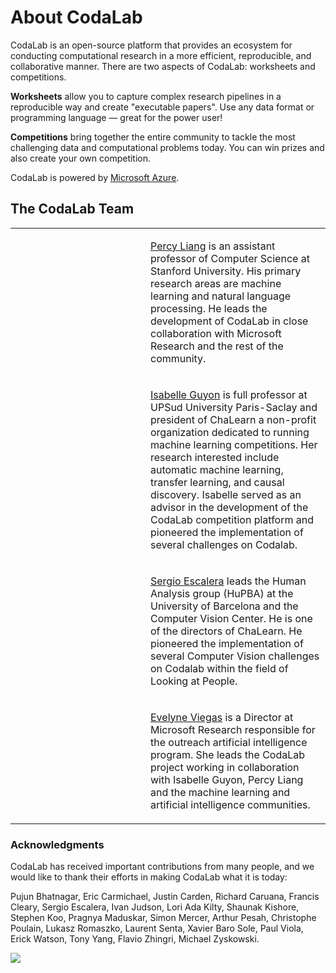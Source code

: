 # About CodaLab

CodaLab is an open-source platform that provides an ecosystem for conducting computational research in a more efficient, reproducible, and collaborative manner.  There are two aspects of CodaLab:
worksheets and competitions.

**Worksheets** allow you to capture complex research pipelines in a reproducible way and create "executable papers". Use any data format or programming language — great for the power user!

**Competitions** bring together the entire community to tackle the most challenging data and computational problems today. You can win prizes and also create your own competition.

CodaLab is powered by <a href="http://research.microsoft.com/en-us/projects/azure/">Microsoft Azure</a>.

## The CodaLab Team


<table>
  <tr>
    <td width="200px"><img src="https://github.com/codalab/codalab-competitions/wiki/images/percy.jpeg" alt="" style="max-width:100%;"></td>
    <td><p><a href="http://cs.stanford.edu/%7Epliang/">Percy Liang</a> is an assistant professor of Computer Science at Stanford University. His primary research areas are machine learning and natural language processing.  He leads the development of CodaLab in close collaboration with Microsoft Research and the rest of the community.</p></td>
  </tr>

  <tr>
    <td width="200px"><img src="https://github.com/codalab/codalab-competitions/wiki/images/isabelle.png" alt="" style="max-width:100%;"></td>
    <td><p><a href="http://www.clopinet.com/isabelle/">Isabelle Guyon</a> is full professor at UPSud University Paris-Saclay and president of ChaLearn a non-profit organization dedicated to running machine learning competitions. Her research interested include automatic machine learning, transfer learning, and causal discovery. Isabelle served as an advisor in the development of the CodaLab competition platform and pioneered the implementation of several challenges on Codalab.</p></td>
  </tr>
  
  <tr>
    <td width="200px"><img src="http://www.maia.ub.es/Fotos/escalera.jpg" alt="" style="max-width:100%;"></td>
    <td><p><a href="http://sergioescalera.com/">Sergio Escalera</a> leads the Human Analysis group (HuPBA) at the University of Barcelona and the Computer Vision Center. He is one of the directors of ChaLearn. He pioneered the implementation of several Computer Vision challenges on Codalab within the field of Looking at People.</p></td>
  </tr>
  
  <tr>
    <td width="200px"><img src="https://github.com/codalab/codalab-competitions/wiki/images/EvelyneViegas.jpg" alt="" style="max-width:100%;"></td>
    <td><p><a href="http://research.microsoft.com/~evelynev/">Evelyne Viegas</a> is a Director at Microsoft Research responsible for the outreach artificial intelligence program. She leads the CodaLab project working in collaboration with Isabelle Guyon, Percy Liang and the machine learning and artificial intelligence communities.</p></td>
  </tr>
</table>

### Acknowledgments

CodaLab has received important contributions from many people, and we would like to thank their efforts in making CodaLab what it is today:

Pujun Bhatnagar, Eric Carmichael, Justin Carden, Richard Caruana, Francis Cleary, Sergio Escalera, Ivan Judson, Lori Ada Kilty, Shaunak Kishore, Stephen Koo, Pragnya Maduskar, Simon Mercer, Arthur Pesah, Christophe Poulain, Lukasz Romaszko, Laurent Senta, Xavier Baro Sole, Paul Viola, Erick Watson, Tony Yang, Flavio Zhingri, Michael Zyskowski.

![](https://github.com/codalab/codalab-competitions/wiki/images/logo_collage.png)
